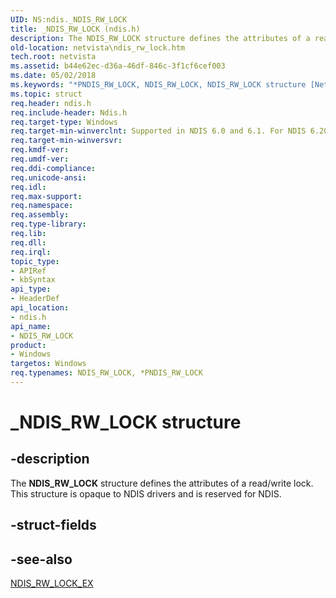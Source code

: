 ```yaml
---
UID: NS:ndis._NDIS_RW_LOCK
title: _NDIS_RW_LOCK (ndis.h)
description: The NDIS_RW_LOCK structure defines the attributes of a read/write lock.
old-location: netvista\ndis_rw_lock.htm
tech.root: netvista
ms.assetid: b44e62ec-d36a-46df-846c-3f1cf6cef003
ms.date: 05/02/2018
ms.keywords: "*PNDIS_RW_LOCK, NDIS_RW_LOCK, NDIS_RW_LOCK structure [Network Drivers Starting with Windows Vista], PNDIS_RW_LOCK, PNDIS_RW_LOCK structure pointer [Network Drivers Starting with Windows Vista], _NDIS_RW_LOCK, ndis/NDIS_RW_LOCK, ndis/PNDIS_RW_LOCK, ndis_processor_group_ref_4680aefb-5db5-4e48-aec2-a7c6769892aa.xml, netvista.ndis_rw_lock"
ms.topic: struct
req.header: ndis.h
req.include-header: Ndis.h
req.target-type: Windows
req.target-min-winverclnt: Supported in NDIS 6.0 and 6.1. For NDIS 6.20 and later, use NDIS_RW_LOCK_EX instead.
req.target-min-winversvr: 
req.kmdf-ver: 
req.umdf-ver: 
req.ddi-compliance: 
req.unicode-ansi: 
req.idl: 
req.max-support: 
req.namespace: 
req.assembly: 
req.type-library: 
req.lib: 
req.dll: 
req.irql: 
topic_type:
- APIRef
- kbSyntax
api_type:
- HeaderDef
api_location:
- ndis.h
api_name:
- NDIS_RW_LOCK
product:
- Windows
targetos: Windows
req.typenames: NDIS_RW_LOCK, *PNDIS_RW_LOCK
---
```


# _NDIS_RW_LOCK structure


## -description


The <b>NDIS_RW_LOCK</b> structure defines the attributes of a read/write lock. This structure is opaque to
   NDIS drivers and is reserved for NDIS.


## -struct-fields


## -see-also




<a href="https://msdn.microsoft.com/library/windows/hardware/ff567279">NDIS_RW_LOCK_EX</a>
 

 

